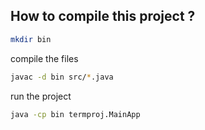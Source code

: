 ## How to compile this project ?
``` bash
mkdir bin
```
compile the files
``` bash
javac -d bin src/*.java
```

run the project
``` bash
java -cp bin termproj.MainApp
```
